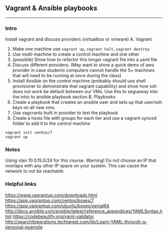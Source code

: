 ## Vagrant & Ansible playbooks
---

### Intro
Install vagrant and discuss providers (virtualbox or vmware)
A. Vagrant
  1. Make one machine use  `vagrant up`, `vagrant halt`, `vagrant destroy`
  2. Use mutli-machine to create a control machine and one other
  3. (possible) Show how to refactor this longer vagrant file into a yaml file
  4. Discuss different providers. (May want to show a quick demo of aws provider in case students computers cannot handle the 5+ machines that will need to be running at once during the class)
  5. Install Ansible on the control machine (probably should use shell provisioner to demonstrate that vagrant capability) and show how ssh does not work be default between our VMs. Use this to segueway into the intro to ansible playbook section
B. Playbooks
  1. Create a playbook that creates an ansible user and sets up that user/ssh keys on all new vms.
  2. Use vagcrants built in provider to test the playbook
  3. Create a hosts file with groups for each tier and use a vagrant synced folder to add it to the control machine

```
vagrant init centos/7
vagrant up
```

### Notes
Using vlan 10.0.15.0/24 for this course.
Warning! Do not choose an IP that overlaps with any other IP space on your system. This can cause the network to not be reachable.


### Helpful links

https://www.vagrantup.com/downloads.html
https://app.vagrantup.com/centos/boxes/7
https://app.vagrantup.com/ubuntu/boxes/xenial64
http://docs.ansible.com/ansible/latest/reference_appendices/YAMLSyntax.html
https://codebeautify.org/yaml-validator
http://searchitoperations.techtarget.com/tip/Learn-YAML-through-a-personal-example
